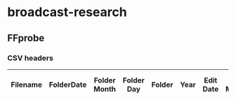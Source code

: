 # broadcast-research
## FFprobe

### CSV headers
Filename | FolderDate | Folder Month | Folder Day | Folder | Year | Edit Date | Edit Month | Edit Day | Edit Year | Edit Day Number | Timestamp | Timezone | Duration | Size | Bitrate Format | Formant Long
--- | --- | --- | --- | --- | --- | --- | --- | --- | --- | --- | --- | --- | --- | --- | --- | ---
